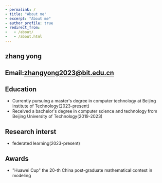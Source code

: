 ```yaml
---
- permalink: /
- title: "About me"
- excerpt: "About me"
- author_profile: true
- redirect_from:
-   - /about/
-   - /about.html
---
```


## **zhang yong** 
## **Email:zhangyong2023@bit.edu.cn** 
## Education
- Currently pursuing a master's degree in computer technology at Beijing Institute of Technology(2023-present)
- Received a bachelor's degree in computer science and technology from Beijing University of Technology(2019-2023)
## Research interst
- federated learning(2023-present)
## Awards
- "Huawei Cup" the 20-th China post-graduate mathematical contest in modeling
